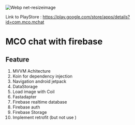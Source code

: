 ![Webp net-resizeimage](https://user-images.githubusercontent.com/57881768/133377007-36bb36f2-ca83-4362-8b36-d522cc070a18.png)

Link to PlayStore : https://play.google.com/store/apps/details?id=com.mco.mchat

# MCO chat with firebase
## Feature
1. MVVM Achitecture
2. Koin for dependency injection
3. Navigation android jetpack
4. DataStorage 
5. Load image with Coil 
6. Fastadapter
7. Firebase realtime database
8. Firebase auth
9. Firebase Storage
10. Implement retrofit (but not use )
